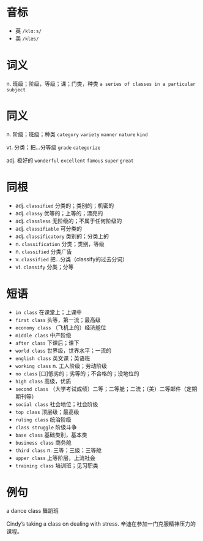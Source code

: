 # 音标

- 英 `/klɑːs/`
- 美 `/klæs/`

# 词义

n. 班级；阶级，等级；课；门类，种类
`a series of classes in a particular subject`

# 同义

n. 阶级；班级；种类
`category` `variety` `manner` `nature` `kind`

vt. 分类；把…分等级
`grade` `categorize`

adj. 极好的
`wonderful` `excellent` `famous` `super` `great`

# 同根

- adj. `classified` 分类的；类别的；机密的
- adj. `classy` 优等的；上等的；漂亮的
- adj. `classless` 无阶级的；不属于任何阶级的
- adj. `classifiable` 可分类的
- adj. `classificatory` 类别的；分类上的
- n. `classification` 分类；类别，等级
- n. `classified` 分类广告
- v. `classified` 把…分类（classify的过去分词）
- vt. `classify` 分类；分等

# 短语

- `in class` 在课堂上；上课中
- `first class` 头等，第一流；最高级
- `economy class` （飞机上的）经济舱位
- `middle class` 中产阶级
- `after class` 下课后；课下
- `world class` 世界级，世界水平；一流的
- `english class` 英文课；英语班
- `working class` n. 工人阶级；劳动阶级
- `no class` [口]低劣的；劣等的；不合格的；没地位的
- `high class` 高级，优质
- `second class` （大学考试成绩）二等；二等舱；二流；（美）二等邮件（定期期刊等）
- `social class` 社会地位；社会阶级
- `top class` 顶层级；最高级
- `ruling class` 统治阶级
- `class struggle` 阶级斗争
- `base class` 基础类别，基本类
- `business class` 商务舱
- `third class` n. 三等；三级；三等舱
- `upper class` 上等阶层，上流社会
- `training class` 培训班；见习职类

# 例句

a dance class
舞蹈班

Cindy’s taking a class on dealing with stress.
辛迪在参加一门克服精神压力的课程。


